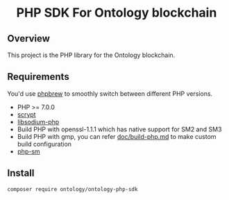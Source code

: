 <h1 align="center">PHP SDK For Ontology blockchain </h1>

## Overview

This project is the PHP library for the Ontology blockchain.

## Requirements

You'd use [phpbrew](https://github.com/phpbrew/phpbrew) to smoothly switch between different PHP versions.

- PHP >= 7.0.0
- [scrypt](https://github.com/DomBlack/php-scrypt)
- [libsodium-php](https://github.com/jedisct1/libsodium-php)
- Build PHP with openssl-1.1.1 which has native support for SM2 and SM3
- Build PHP with gmp, you can refer [doc/build-php.md](doc/build-php.md) to make custom build configuration
- [php-sm](https://github.com/hsiaosiyuan0/php-sm)

## Install

```bash
composer require ontology/ontology-php-sdk
```
